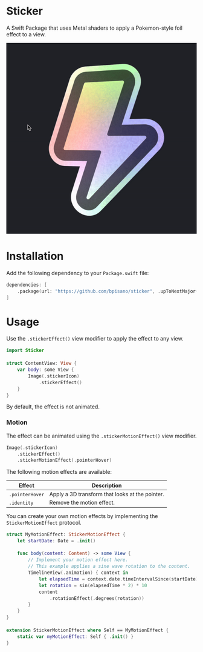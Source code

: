 # Sticker

A Swift Package that uses Metal shaders to apply a Pokemon-style foil effect to a view.

![Mouse cursor moving over a sticker effect](.github/images/effect.gif)

# Installation

Add the following dependency to your `Package.swift` file:

```swift
dependencies: [
    .package(url: "https://github.com/bpisano/sticker", .upToNextMajor(from: "0.1.0"))
]
```

# Usage

Use the `.stickerEffect()` view modifier to apply the effect to any view.

```swift
import Sticker

struct ContentView: View {
    var body: some View {
        Image(.stickerIcon)
            .stickerEffect()
    }
}
```

By default, the effect is not animated.

### Motion

The effect can be animated using the `.stickerMotionEffect()` view modifier.

```swift
Image(.stickerIcon)
    .stickerEffect()
    .stickerMotionEffect(.pointerHover)
```

The following motion effects are available:

| Effect | Description |
| --- | --- |
| `.pointerHover` | Apply a 3D transform that looks at the pointer. |
| `.identity` | Remove the motion effect. |

You can create your own motion effects by implementing the `StickerMotionEffect` protocol.

```swift
struct MyMotionEffect: StickerMotionEffect {
    let startDate: Date = .init()

    func body(content: Content) -> some View {
        // Implement your motion effect here.
        // This example applies a sine wave rotation to the content.
        TimelineView(.animation) { context in
            let elapsedTime = context.date.timeIntervalSince(startDate)
            let rotation = sin(elapsedTime * 2) * 10
            content
                .rotationEffect(.degrees(rotation))
        }
    }
}

extension StickerMotionEffect where Self == MyMotionEffect {
    static var myMotionEffect: Self { .init() }
}
```
